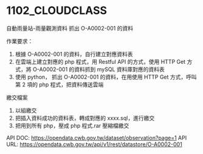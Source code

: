 # 1102_CLOUDCLASS

自動雨量站-雨量觀測資料
抓出 O-A0002-001 的資料

作業要求：
1. 根據 O-A0002-001 的資料，自行建立對應資料表
2. 在雲端上建立對應的 php 程式，用 Restful API 的方式，使用 HTTP Get 方式，將 O-A0002-001 的資料抓到 mySQL 資料庫對應的資料表
3. 使用 python， 抓出 O-A0002-001 的資料，在用使用 HTTP Get 方式，呼叫第 2 項的 php 程式，把資料傳送雲端

繳交檔案
1. 以組繳交
2. 把插入資料成功的資料表，轉成對應的 xxxx.sql，進行繳交
3. 把用到所有 php，壓成 php 程式.rar 壓縮檔繳交

API DOC: https://opendata.cwb.gov.tw/dataset/observation?page=1
API URL: https://opendata.cwb.gov.tw/api/v1/rest/datastore/O-A0002-001